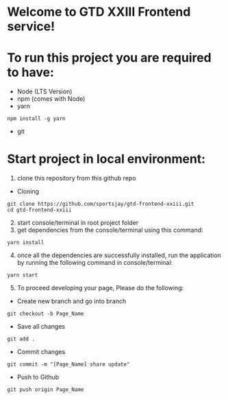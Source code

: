 # Welcome to GTD XXIII Frontend service!

# To run this project you are required to have:

- Node (LTS Version)
- npm (comes with Node)
- yarn 
```
npm install -g yarn
```
- git

# Start project in local environment:

1. clone this repository from this github repo

- Cloning

```shell
git clone https://github.com/sportsjay/gtd-frontend-xxiii.git
cd gtd-frontend-xxiii
```

2. start console/terminal in root project folder
3. get dependencies from the console/terminal using this command:

```shell
yarn install
```

4. once all the dependencies are successfully installed, run the application by running the following command in console/terminal:

```shell
yarn start
```

5. To proceed developing your page, Please do the following:

- Create new branch and go into branch

```shell
git checkout -b Page_Name
```

- Save all changes

```shell
git add .
```

- Commit changes

```shell
git commit -m "[Page_Name] share update"
```

- Push to Github

```shell
git push origin Page_Name
```
